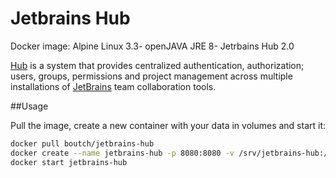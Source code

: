 # Jetbrains Hub
Docker image: Alpine Linux 3.3- openJAVA JRE 8- Jetrbains Hub 2.0

[Hub](https://jetbrains.com/hub/) is a system that provides centralized authentication, authorization; users, groups, permissions and project management across multiple installations of [JetBrains](https://jetbrains.com/) team collaboration tools.

##Usage

Pull the image, create a new container with your data in volumes and start it:

```bash
docker pull boutch/jetbrains-hub
docker create --name jetbrains-hub -p 8080:8080 -v /srv/jetbrains-hub:/var/lib/hub --restart=always boutch/jetbrains-hub
docker start jetbrains-hub
```
